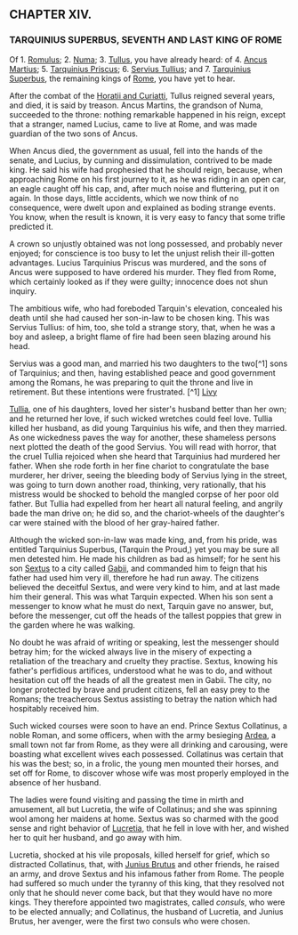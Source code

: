 ## CHAPTER XIV.

### TARQUINIUS SUPERBUS, SEVENTH AND LAST KING OF ROME

Of 1. [Romulus](https://en.wikipedia.org/wiki/Romulus); 2. [Numa](https://en.wikipedia.org/wiki/Numa_Pompilius); 3. [Tullus](https://en.wikipedia.org/wiki/Tullus_Hostilius), you have already heard: of 4. [Ancus Martius](https://en.wikipedia.org/wiki/Ancus_Marcius); 5. [Tarquinius Priscus](https://en.wikipedia.org/wiki/Lucius_Tarquinius_Priscus); 6. [Servius Tullius](https://en.wikipedia.org/wiki/Servius_Tullius); and 7. [Tarquinius Superbus](https://en.wikipedia.org/wiki/Lucius_Tarquinius_Superbus), the remaining kings of [Rome](https://en.wikipedia.org/wiki/Rome), you have yet to hear.

After the combat of the [Horatii and Curiatti](https://en.wikipedia.org/wiki/Horatii_and_Curiatii), Tullus reigned several years, and died, it is said by treason. Ancus Martins, the grandson of Numa, succeeded to the throne: nothing remarkable happened in his reign, except that a stranger, named Lucius, came to live at Rome, and was made guardian of the two sons of Ancus.

When Ancus died, the government as usual, fell into the hands of the senate, and Lucius, by cunning and dissimulation, contrived to be made king. He said his wife had prophesied that he should reign, because, when approaching Rome on his first journey to it, as he was riding in an open car, an eagle caught off his cap, and, after much noise and fluttering, put it on again. In those days, little accidents, which we now think of no consequence, were dwelt upon and explained as boding strange events. You know, when the result is known, it is very easy to fancy that some trifle predicted it.

A crown so unjustly obtained was not long possessed, and probably never enjoyed; for conscience is too busy to let the unjust relish their ill-gotten advantages. Lucius Tarquinius Priscus was murdered, and the sons of Ancus were supposed to have ordered his murder. They fled from Rome, which certainly looked as if they were guilty; innocence does not shun inquiry.

The ambitious wife, who had foreboded Tarquin's elevation, concealed his death until she had caused her son-in-law to be chosen king. This was Servius Tullius: of him, too, she told a strange story, that, when he was a boy and asleep, a bright flame of fire had been seen blazing around his head.

Servius was a good man, and married his two daughters to the two[^1] sons of Tarquinius; and then, having established peace and good government among the Romans, he was preparing to quit the throne and live in retirement. But these intentions were frustrated.
[^1] [Livy](https://en.wikipedia.org/wiki/Livy)

[Tullia](https://en.wikipedia.org/wiki/Tullia_Minor), one of his daughters, loved her sister's husband better than her own; and he returned her love, if such wicked wretches could feel love. Tullia killed her husband, as did young Tarquinius his wife, and then they married. As one wickedness paves the way for another, these shameless persons next plotted the death of the good Servius. You will read with horror, that the cruel Tullia rejoiced when she heard that Tarquinius had murdered her father. When she rode forth in her fine chariot to congratulate the base murderer, her driver, seeing the bleeding body of Servius lying in the street, was going to turn down another road, thinking, very rationally, that his mistress would be shocked to behold the mangled corpse of her poor old father. But Tullia had expelled from her heart all natural feeling, and angrily bade the man drive on; he did so, and the chariot-wheels of the daughter's car were stained with the blood of her gray-haired father.

Although the wicked son-in-law was made king, and, from his pride, was entitled Tarquinius Superbus, (Tarquin the Proud,) yet you may be sure all men detested him. He made his children as bad as himself; for he sent his son [Sextus](https://en.wikipedia.org/wiki/Sextus_Tarquinius) to a city called [Gabii](https://en.wikipedia.org/wiki/Gabii), and commanded him to feign that his father had used him very ill, therefore he had run away. The citizens believed the deceitful Sextus, and were very kind to him, and at last made him their general. This was what Tarquin expected. When his son sent a messenger to know what he must do next, Tarquin gave no answer, but, before the messenger, cut off the heads of the tallest poppies that grew in the garden where he was walking.

No doubt he was afraid of writing or speaking, lest the messenger should betray him; for the wicked always live in the misery of expecting a retaliation of the treachary and cruelty they practise. Sextus, knowing his father's perfidious artifices, understood what he was to do, and without hesitation cut off the heads of all the greatest men in Gabii. The city, no longer protected by brave and prudent citizens, fell an easy prey to the Romans; the treacherous Sextus assisting to betray the nation which had hospitably received him.

Such wicked courses were soon to have an end. Prince Sextus Collatinus, a noble Roman, and some officers, when with the army besieging [Ardea](https://en.wikipedia.org/wiki/Ardea,_Lazio), a small town not far from Rome, as they were all drinking and carousing, were boasting what excellent wives each possessed. Collatinus was certain that his was the best; so, in a frolic, the young men mounted their horses, and set off for Rome, to discover whose wife was most properly employed in the absence of her husband.

The ladies were found visiting and passing the time in mirth and amusement, all but Lucretia, the wife of Collatinus; and she was spinning wool among her maidens at home. Sextus was so charmed with the good sense and right behavior of [Lucretia](https://en.wikipedia.org/wiki/Lucretia), that he fell in love with her, and wished her to quit her husband, and go away with him. 

Lucretia, shocked at his vile proposals, killed herself for grief, which so distracted Collatinus, that, with [Junius Brutus](https://en.wikipedia.org/wiki/Lucius_Junius_Brutus) and other friends, he raised an army, and drove Sextus and his infamous father from Rome. The people had suffered so much under the tyranny of this king, that they resolved not only that he should never come back, but that they would have no more kings. They therefore appointed two magistrates, called *consuls*, who were to be elected annually; and Collatinus, the husband of Lucretia, and Junius Brutus, her avenger, were the first two consuls who were chosen.